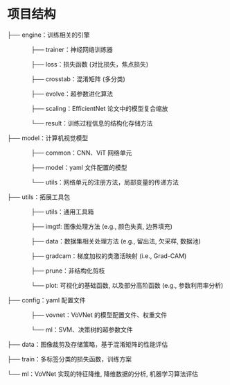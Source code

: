 # 项目结构

├── engine：训练相关的引擎

$~~~~~~~~~~~~~~$├── trainer：神经网络训练器

$~~~~~~~~~~~~~~$├── loss：损失函数 (对比损失，焦点损失)

$~~~~~~~~~~~~~~$├── crosstab：混淆矩阵 (多分类)

$~~~~~~~~~~~~~~$├── evolve：超参数进化算法

$~~~~~~~~~~~~~~$├── scaling：EfficientNet 论文中的模型复合缩放

$~~~~~~~~~~~~~~$└── result：训练过程信息的结构化存储方法

├── model：计算机视觉模型

$~~~~~~~~~~~~~~$├── common：CNN、ViT 网络单元

$~~~~~~~~~~~~~~$├── model：yaml 文件配置的模型

$~~~~~~~~~~~~~~$└── utils：网络单元的注册方法，局部变量的传递方法

├── utils：拓展工具包

$~~~~~~~~~~~~~~$├── utils：通用工具箱

$~~~~~~~~~~~~~~$├── imgtf: 图像处理方法 (e.g., 颜色失真, 边界填充)

$~~~~~~~~~~~~~~$├── data：数据集相关处理方法 (e.g., 留出法, 欠采样, 数据池)

$~~~~~~~~~~~~~~$├── gradcam：梯度加权的类激活映射 (i.e., Grad-CAM)

$~~~~~~~~~~~~~~$├── prune：非结构化剪枝

$~~~~~~~~~~~~~~$└── plot: 可视化的基础函数, 以及部分高阶函数 (e.g., 参数利用率分析)

├── config：yaml 配置文件

$~~~~~~~~~~~~~~$├── vovnet：VoVNet 的模型配置文件、权重文件

$~~~~~~~~~~~~~~$└── ml：SVM、决策树的超参数文件

├── data：图像裁剪及存储策略，基于混淆矩阵的性能评估

├── train：多标签分类的损失函数，训练方案

└── ml：VoVNet 实现的特征降维, 降维数据的分析, 机器学习算法评估
